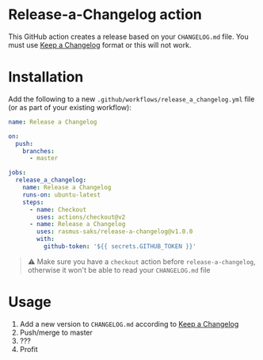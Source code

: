 # Release-a-Changelog action
This GitHub action creates a release based on your `CHANGELOG.md` file. 
You must use [Keep a Changelog](https://keepachangelog.com/en/1.0.0/) format or this will not work.


# Installation

Add the following to a new `.github/workflows/release_a_changelog.yml` file (or as part of your existing workflow):
```yaml
name: Release a Changelog

on:
  push:
    branches:
      - master

jobs:
  release_a_changelog:
    name: Release a Changelog
    runs-on: ubuntu-latest
    steps:
      - name: Checkout
        uses: actions/checkout@v2
      - name: Release a Changelog
        uses: rasmus-saks/release-a-changelog@v1.0.0
        with:
          github-token: '${{ secrets.GITHUB_TOKEN }}'
```

> :warning: Make sure you have a `checkout` action before `release-a-changelog`, otherwise it won't be able to read your `CHANGELOG.md` file

# Usage
1. Add a new version to `CHANGELOG.md` according to [Keep a Changelog](https://keepachangelog.com/en/1.0.0/)
2. Push/merge to master
3. ???
4. Profit
